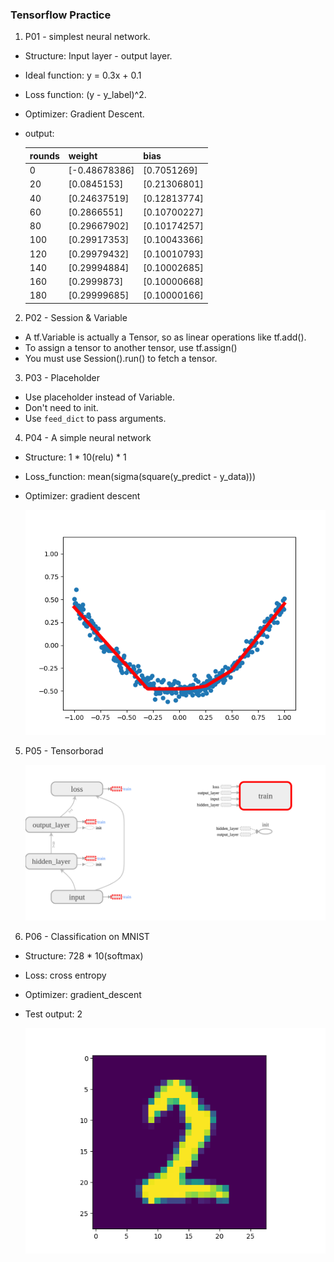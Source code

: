 ### Tensorflow Practice

1. P01 - simplest neural network. 
- Structure: Input layer - output layer.
- Ideal function: y = 0.3x + 0.1 
- Loss function: (y - y_label)^2. 
- Optimizer: Gradient Descent. 
- output:

    |rounds|weight|bias|
    |------|------|----|
    |0| [-0.48678386]| [0.7051269]|
    |20| [0.0845153]| [0.21306801]|
    |40| [0.24637519]| [0.12813774]|
    |60| [0.2866551]| [0.10700227]|
    |80| [0.29667902]| [0.10174257]|
    |100| [0.29917353]| [0.10043366]|
    |120| [0.29979432]| [0.10010793]|
    |140| [0.29994884]| [0.10002685]|
    |160| [0.2999873]| [0.10000668]|
    |180| [0.29999685]| [0.10000166]|
    
2. P02 - Session & Variable
- A tf.Variable is actually a Tensor, so as linear operations like tf.add().
- To assign a tensor to another tensor, use tf.assign()
- You must use Session().run() to fetch a tensor. 

3. P03 - Placeholder
- Use placeholder instead of Variable.
- Don't need to init.
- Use `feed_dict` to pass arguments.

4. P04 - A simple neural network
- Structure: 1 * 10(relu) * 1
- Loss_function: mean(sigma(square(y_predict - y_data)))
- Optimizer: gradient descent

    ![fig_P04](fig/fig_P04.png)
    
5. P05 - Tensorborad

    ![fig_P05](fig/fig_P05.png)
    
6. P06 - Classification on MNIST
- Structure: 728 * 10(softmax)
- Loss: cross entropy
- Optimizer: gradient_descent
- Test output: 2

    ![fig_P06_\[2\]](fig/fig_P06.png) 